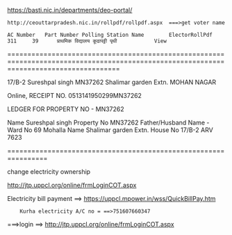 https://basti.nic.in/departments/deo-portal/
	
	http://ceouttarpradesh.nic.in/rollpdf/rollpdf.aspx  ===>get voter name

	AC Number	Part Number	Polling Station Name	 	ElectorRollPdf
	311		39		प्राथमिक विद्यालय कूढापट्टी पृथी			View

========================================================================================================================================

17/B-2	Sureshpal singh	MN37262	Shalimar garden Extn.	MOHAN NAGAR


Online, RECEIPT NO. 0513141950299MN37262


LEDGER FOR PROPERTY NO - MN37262

Name	Sureshpal singh	Property No	MN37262
Father/Husband Name	-	Ward No	69
Mohalla Name	Shalimar garden Extn.	House No	17/B-2
ARV	7623	

================================================================

change electricity ownership

http://jtp.uppcl.org/online/frmLoginCOT.aspx

Electricity bill payment ==> https://uppcl.mpower.in/wss/QuickBillPay.htm
	
		Kurha electricity A/C no = ==>751607660347

===>login ==> http://jtp.uppcl.org/online/frmLoginCOT.aspx


